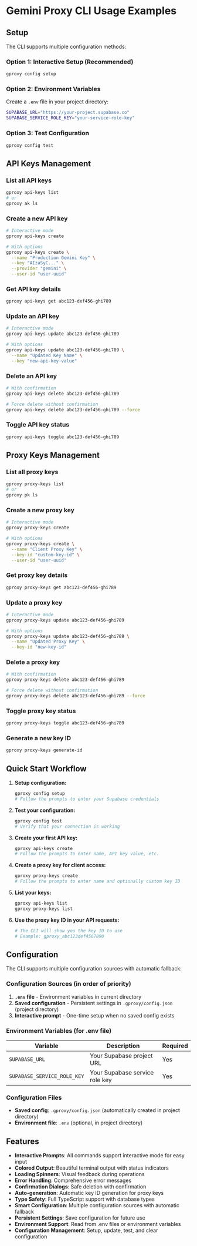 # Gemini Proxy CLI Usage Examples

## Setup

The CLI supports multiple configuration methods:

### Option 1: Interactive Setup (Recommended)

```bash
gproxy config setup
```

### Option 2: Environment Variables

Create a `.env` file in your project directory:

```bash
SUPABASE_URL="https://your-project.supabase.co"
SUPABASE_SERVICE_ROLE_KEY="your-service-role-key"
```

### Option 3: Test Configuration

```bash
gproxy config test
```

## API Keys Management

### List all API keys

```bash
gproxy api-keys list
# or
gproxy ak ls
```

### Create a new API key

```bash
# Interactive mode
gproxy api-keys create

# With options
gproxy api-keys create \
  --name "Production Gemini Key" \
  --key "AIzaSyC..." \
  --provider "gemini" \
  --user-id "user-uuid"
```

### Get API key details

```bash
gproxy api-keys get abc123-def456-ghi789
```

### Update an API key

```bash
# Interactive mode
gproxy api-keys update abc123-def456-ghi789

# With options
gproxy api-keys update abc123-def456-ghi789 \
  --name "Updated Key Name" \
  --key "new-api-key-value"
```

### Delete an API key

```bash
# With confirmation
gproxy api-keys delete abc123-def456-ghi789

# Force delete without confirmation
gproxy api-keys delete abc123-def456-ghi789 --force
```

### Toggle API key status

```bash
gproxy api-keys toggle abc123-def456-ghi789
```

## Proxy Keys Management

### List all proxy keys

```bash
gproxy proxy-keys list
# or
gproxy pk ls
```

### Create a new proxy key

```bash
# Interactive mode
gproxy proxy-keys create

# With options
gproxy proxy-keys create \
  --name "Client Proxy Key" \
  --key-id "custom-key-id" \
  --user-id "user-uuid"
```

### Get proxy key details

```bash
gproxy proxy-keys get abc123-def456-ghi789
```

### Update a proxy key

```bash
# Interactive mode
gproxy proxy-keys update abc123-def456-ghi789

# With options
gproxy proxy-keys update abc123-def456-ghi789 \
  --name "Updated Proxy Key" \
  --key-id "new-key-id"
```

### Delete a proxy key

```bash
# With confirmation
gproxy proxy-keys delete abc123-def456-ghi789

# Force delete without confirmation
gproxy proxy-keys delete abc123-def456-ghi789 --force
```

### Toggle proxy key status

```bash
gproxy proxy-keys toggle abc123-def456-ghi789
```

### Generate a new key ID

```bash
gproxy proxy-keys generate-id
```

## Quick Start Workflow

1. **Setup configuration:**

   ```bash
   gproxy config setup
   # Follow the prompts to enter your Supabase credentials
   ```

2. **Test your configuration:**

   ```bash
   gproxy config test
   # Verify that your connection is working
   ```

3. **Create your first API key:**

   ```bash
   gproxy api-keys create
   # Follow the prompts to enter name, API key value, etc.
   ```

4. **Create a proxy key for client access:**

   ```bash
   gproxy proxy-keys create
   # Follow the prompts to enter name and optionally custom key ID
   ```

5. **List your keys:**

   ```bash
   gproxy api-keys list
   gproxy proxy-keys list
   ```

6. **Use the proxy key ID in your API requests:**

   ```bash
   # The CLI will show you the key ID to use
   # Example: gproxy_abc123def4567890
   ```

## Configuration

The CLI supports multiple configuration sources with automatic fallback:

### Configuration Sources (in order of priority)

1. **`.env` file** - Environment variables in current directory
2. **Saved configuration** - Persistent settings in `.gproxy/config.json` (project directory)
3. **Interactive prompt** - One-time setup when no saved config exists

### Environment Variables (for .env file)

| Variable | Description | Required |
|----------|-------------|----------|
| `SUPABASE_URL` | Your Supabase project URL | Yes |
| `SUPABASE_SERVICE_ROLE_KEY` | Your Supabase service role key | Yes |

### Configuration Files

- **Saved config**: `.gproxy/config.json` (automatically created in project directory)
- **Environment file**: `.env` (optional, in project directory)

## Features

- **Interactive Prompts**: All commands support interactive mode for easy input
- **Colored Output**: Beautiful terminal output with status indicators
- **Loading Spinners**: Visual feedback during operations
- **Error Handling**: Comprehensive error messages
- **Confirmation Dialogs**: Safe deletion with confirmation
- **Auto-generation**: Automatic key ID generation for proxy keys
- **Type Safety**: Full TypeScript support with database types
- **Smart Configuration**: Multiple configuration sources with automatic fallback
- **Persistent Settings**: Save configuration for future use
- **Environment Support**: Read from .env files or environment variables
- **Configuration Management**: Setup, update, test, and clear configuration

